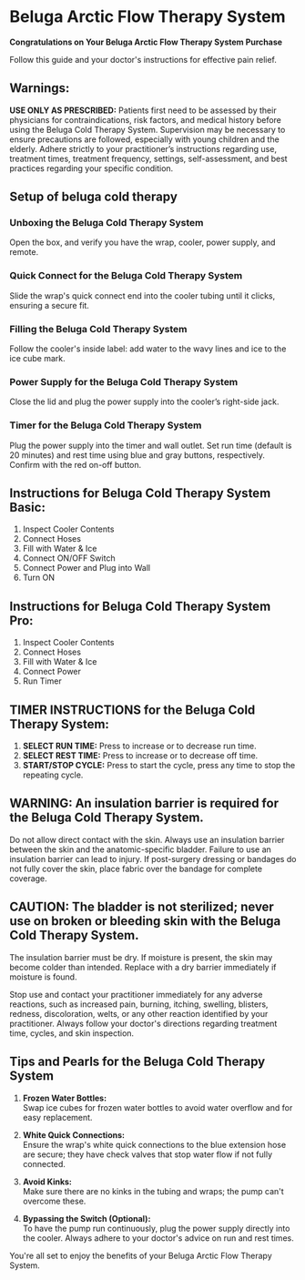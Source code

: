 # Beluga Arctic Flow Therapy System

**Congratulations on Your Beluga Arctic Flow Therapy System Purchase**   

Follow this guide and your doctor's instructions for effective pain relief. 

## Warnings: 

**USE ONLY AS PRESCRIBED:** Patients first need to be assessed by their physicians for contraindications, risk factors, and medical history before using the Beluga Cold Therapy System. Supervision may be necessary to ensure precautions are followed, especially with young children and the elderly. Adhere strictly to your practitioner’s instructions regarding use, treatment times, treatment frequency, settings, self-assessment, and best practices regarding your specific condition.  

## Setup of beluga cold therapy

### **Unboxing the Beluga Cold Therapy System**   

Open the box, and verify you have the wrap, cooler, power supply, and remote. 

### **Quick Connect for the Beluga Cold Therapy System**   

Slide the wrap's quick connect end into the cooler tubing until it clicks, ensuring a secure fit. 

### **Filling the Beluga Cold Therapy System**   

Follow the cooler's inside label: add water to the wavy lines and ice to the ice cube mark. 

### **Power Supply for the Beluga Cold Therapy System**   

Close the lid and plug the power supply into the cooler’s right-side jack. 

### **Timer for the Beluga Cold Therapy System**   

Plug the power supply into the timer and wall outlet. Set run time (default is 20 minutes) and rest time using blue and gray buttons, respectively. Confirm with the red on-off button. 

## **Instructions for Beluga Cold Therapy System Basic:** 

1. Inspect Cooler Contents  
2. Connect Hoses  
3. Fill with Water & Ice  
4. Connect ON/OFF Switch  
5. Connect Power and Plug into Wall  
6. Turn ON  

## **Instructions for Beluga Cold Therapy System Pro:** 

1. Inspect Cooler Contents  
2. Connect Hoses  
3. Fill with Water & Ice  
4. Connect Power  
5. Run Timer

## **TIMER INSTRUCTIONS for the Beluga Cold Therapy System:** 

1. **SELECT RUN TIME:** Press to increase or to decrease run time.   
2. **SELECT REST TIME:** Press to increase or to decrease off time.   
3. **START/STOP CYCLE:** Press to start the cycle, press any time to stop the repeating cycle. 

## **WARNING: An insulation barrier is required for the Beluga Cold Therapy System.**   

Do not allow direct contact with the skin. Always use an insulation barrier between the skin and the anatomic-specific bladder. Failure to use an insulation barrier can lead to injury. If post-surgery dressing or bandages do not fully cover the skin, place fabric over the bandage for complete coverage. 

## **CAUTION: The bladder is not sterilized; never use on broken or bleeding skin with the Beluga Cold Therapy System.**   

The insulation barrier must be dry. If moisture is present, the skin may become colder than intended. Replace with a dry barrier immediately if moisture is found. 

Stop use and contact your practitioner immediately for any adverse reactions, such as increased pain, burning, itching, swelling, blisters, redness, discoloration, welts, or any other reaction identified by your practitioner. Always follow your doctor's directions regarding treatment time, cycles, and skin inspection. 

## **Tips and Pearls for the Beluga Cold Therapy System** 

1. **Frozen Water Bottles:**   
Swap ice cubes for frozen water bottles to avoid water overflow and for easy replacement. 

2. **White Quick Connections:**   
Ensure the wrap's white quick connections to the blue extension hose are secure; they have check valves that stop water flow if not fully connected. 

3. **Avoid Kinks:**   
Make sure there are no kinks in the tubing and wraps; the pump can't overcome these. 

4. **Bypassing the Switch (Optional):**   
To have the pump run continuously, plug the power supply directly into the cooler. Always adhere to your doctor's advice on run and rest times. 

You're all set to enjoy the benefits of your Beluga Arctic Flow Therapy System.
